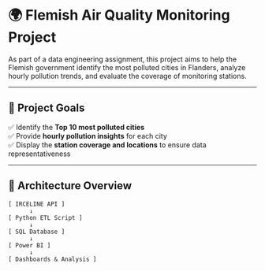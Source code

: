 # 🌍 Flemish Air Quality Monitoring Project

As part of a data engineering assignment, this project aims to help the Flemish government identify the most polluted cities in Flanders, analyze hourly pollution trends, and evaluate the coverage of monitoring stations.

---

## 📌 Project Goals

✅ Identify the **Top 10 most polluted cities**  
✅ Provide **hourly pollution insights** for each city  
✅ Display the **station coverage and locations** to ensure data representativeness  

---

## 🧱 Architecture Overview

```text
[ IRCELINE API ]
      ↓
[ Python ETL Script ]
      ↓
[ SQL Database ]
      ↓
[ Power BI ]
      ↓
[ Dashboards & Analysis ]
